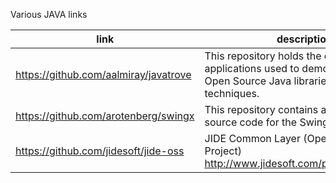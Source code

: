 Various JAVA links

link | description
-----|----
https://github.com/aalmiray/javatrove | This repository holds the code of sample applications used to demonstrate several Open Source Java libraries and/or techniques.
https://github.com/arotenberg/swingx | This repository contains a copy of the source code for the SwingX library.
https://github.com/jidesoft/jide-oss | JIDE Common Layer (Open Source Project) http://www.jidesoft.com/products/oss.htm
